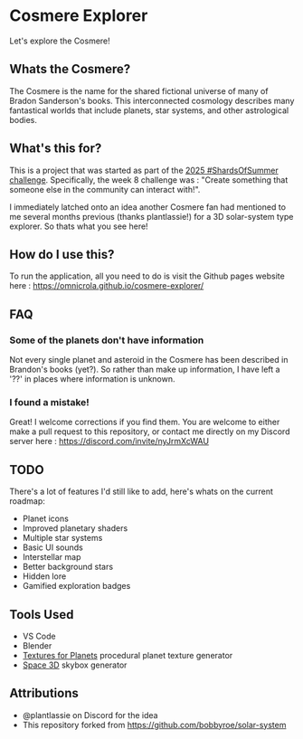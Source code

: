 # Cosmere Explorer
Let's explore the Cosmere!

## Whats the Cosmere?
The Cosmere is the name for the shared fictional universe of many of Bradon Sanderson's books. This interconnected cosmology describes many fantastical worlds that include planets, star systems, and other astrological bodies.

## What's this for?
This is a project that was started as part of the [2025 #ShardsOfSummer challenge](https://www.youtube.com/watch?v=QCbBsg0Kj3I). Specifically, the week 8 challenge was : "Create something that someone else in the community can interact with!".

I immediately latched onto an idea another Cosmere fan had mentioned to me several months previous (thanks plantlassie!) for a 3D solar-system type explorer. So thats what you see here!

## How do I use this?
To run the application, all you need to do is visit the Github pages website here : https://omnicrola.github.io/cosmere-explorer/

## FAQ
### Some of the planets don't have information
Not every single planet and asteroid in the Cosmere has been described in Brandon's books (yet?). So rather than make up information, I have left a '??' in places where information is unknown.

### I found a mistake!
Great! I welcome corrections if you find them. You are welcome to either make a pull request to this repository, or contact me directly on my Discord server here : https://discord.com/invite/nyJrmXcWAU

## TODO
There's a lot of features I'd still like to add, here's whats on the current roadmap:

* Planet icons
* Improved planetary shaders
* Multiple star systems
* Basic UI sounds
* Interstellar map
* Better background stars
* Hidden lore
* Gamified exploration badges

## Tools Used
* VS Code
* Blender
* [Textures for Planets](https://www.texturesforplanets.com/) procedural planet texture generator
* [Space 3D](https://tools.wwwtyro.net/space-3d/index.html) skybox generator

## Attributions
* @plantlassie on Discord for the idea
* This repository forked from https://github.com/bobbyroe/solar-system
